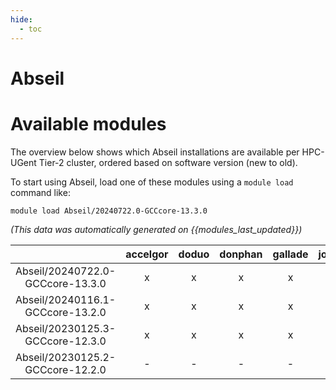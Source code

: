 ```yaml
---
hide:
  - toc
---
```


Abseil
======

# Available modules


The overview below shows which Abseil installations are available per HPC-UGent Tier-2 cluster, ordered based on software version (new to old).

To start using Abseil, load one of these modules using a `module load` command like:

```shell
module load Abseil/20240722.0-GCCcore-13.3.0
```

*(This data was automatically generated on {{modules_last_updated}})*  

| |accelgor|doduo|donphan|gallade|joltik|shinx|
| :---: | :---: | :---: | :---: | :---: | :---: | :---: |
|Abseil/20240722.0-GCCcore-13.3.0|x|x|x|x|x|x|
|Abseil/20240116.1-GCCcore-13.2.0|x|x|x|x|x|x|
|Abseil/20230125.3-GCCcore-12.3.0|x|x|x|x|x|x|
|Abseil/20230125.2-GCCcore-12.2.0|-|-|-|-|-|x|
